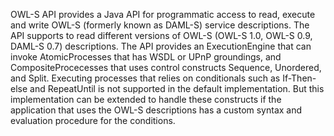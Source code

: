 OWL-S API provides a Java API for programmatic access to read, execute and write OWL-S (formerly known as DAML-S) service descriptions. The API supports to read different versions of OWL-S (OWL-S 1.0, OWL-S 0.9, DAML-S 0.7) descriptions. The API provides an ExecutionEngine that can invoke AtomicProcesses that has WSDL or UPnP groundings, and CompositeProcecesses that uses control constructs Sequence, Unordered, and Split. Executing processes that relies on conditionals such as If-Then-else and RepeatUntil is not supported in the default implementation. But this implementation can be extended to handle these constructs if the application that uses the OWL-S descriptions has a custom syntax and evaluation procedure for the conditions.